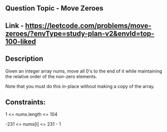 ## Question Topic - Move Zeroes


## Link - https://leetcode.com/problems/move-zeroes/?envType=study-plan-v2&envId=top-100-liked


## Description
Given an integer array nums, move all 0's to the end of it while maintaining the relative order of the non-zero elements.

Note that you must do this in-place without making a copy of the array.


## Constraints:

1 <= nums.length <= 104

-231 <= nums[i] <= 231 - 1
